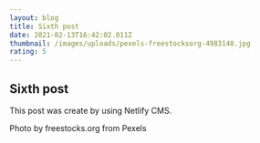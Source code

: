 ```yaml
---
layout: blog
title: Sixth post
date: 2021-02-13T16:42:02.011Z
thumbnail: /images/uploads/pexels-freestocksorg-4983148.jpg
rating: 5
---
```

<h2>Sixth post</h2>

<p>This post was create by using Netlify CMS. </p>

Photo by freestocks.org from Pexels